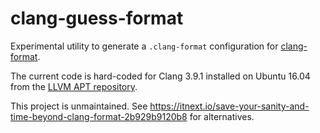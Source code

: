 # clang-guess-format

Experimental utility to generate a `.clang-format` configuration for
[clang-format](https://clang.llvm.org/docs/ClangFormat.html).

The current code is hard-coded for Clang 3.9.1 installed on Ubuntu 16.04 from
the [LLVM APT repository](http://apt.llvm.org/).

This project is unmaintained. See https://itnext.io/save-your-sanity-and-time-beyond-clang-format-2b929b9120b8 for alternatives.
